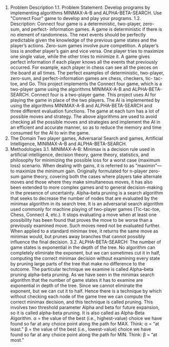 1. Problem Description
1.1. Problem Statement:
Develop programs by implementing algorithms MINMAX-A-B and ALPHA-BETA-SEARCH. Use "Connect Four" game to develop and play your programs.
1.2. Description:
Connect four game is a deterministic, two-player, zero-sum, and perfect- information games. A game is deterministic if there is no element of randomness. The next events should be perfectly predictable given the knowledge of the previous game states and the player’s actions. Zero-sum games involve pure competition. A player’s loss is another player’s gain and vice versa. One player tries to maximize one single value, while the other tries to minimize it. A game gives perfect information if each player knows all the events that previously occurred. For example, each player in chess can see all the pieces on the board at all times. The perfect examples of deterministic, two-player, zero-sum, and perfect-information games are chess, checkers, tic- tac-toe, and Go.
This project implements the Connect four game, which is a two-player game using the algorithms MINIMAX-A-B and ALPHA-BETA-SEARCH. Connect four is a two-player game. This project uses AI for playing the game in place of the two players. The AI is implemented by using the algorithms MINIMAX-A-B and ALPHA-BETA-SEARCH and three different evaluation functions. The game at each turn has a lot of possible moves and strategy. The above algorithms are used to avoid checking all the possible moves and strategies and implement the AI in an efficient and accurate manner, so as to reduce the memory and time consumed for the AI to win the game.
2. The Domain
Two player games, Adversarial Search and games, Artificial Intelligence, MINIMAX-A-B and ALPHA-BETA-SEARCH.
3. Methodologies
3.1. MINIMAX-A-B:
Minimax is a decision rule used in artificial intelligence, decision theory, game theory, statistics, and philosophy for minimizing the possible loss for a worst case (maximum loss) scenario. When dealing with gains, it is referred to as "maximin"—to maximize the minimum gain. Originally formulated for n-player zero-sum game theory, covering both the cases where players take alternate moves and those where they make simultaneous moves, it has also been extended to more complex games and to general decision-making in the presence of uncertainty. Alpha–beta pruning is a search algorithm that seeks to decrease the number of nodes that are evaluated by the minimax algorithm in its search tree. It is an adversarial search algorithm used commonly for machine playing of two-player games (Tic-tac-toe, Chess, Connect 4, etc.). It stops evaluating a move when at least one possibility has been found that proves the move to be worse than a previously examined move. Such moves need not be evaluated further. When applied to a standard minimax tree, it returns the same move as minimax would, but prunes away branches that cannot possibly influence the final decision.
3.2. ALPHA-BETA-SEARCH:
The number of game states is exponential in the depth of the tree. No algorithm can completely eliminate the exponent, but we can sometimes cut it in half, computing the correct minimax decision without examining every state by pruning large parts of the tree that make no difference to the outcome. The particular technique we examine is called Alpha–beta pruning alpha–beta pruning. As we have seen in the minimax search algorithm that the number of game states it has to examine are exponential in depth of the tree. Since we cannot eliminate the exponent, but we can cut it to half. Hence there is a technique by which without checking each node of the game tree we can compute the correct minimax decision, and this technique is called pruning. This involves two threshold parameter Alpha and beta for future expansion, so it is called alpha-beta pruning. It is also called as Alpha-Beta Algorithm.
α = the value of the best (i.e., highest-value) choice we have found so far at any choice point along the path for MAX. Think: α = “at least.”
β = the value of the best (i.e., lowest-value) choice we have found so far at any choice point along the path for MIN. Think: β = “at most.”